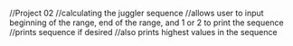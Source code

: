 //Project 02
//calculating the juggler sequence
//allows user to input beginning of the range, end of the range, and 1 or 2 to print the sequence
//prints sequence if desired
//also prints highest values in the sequence
